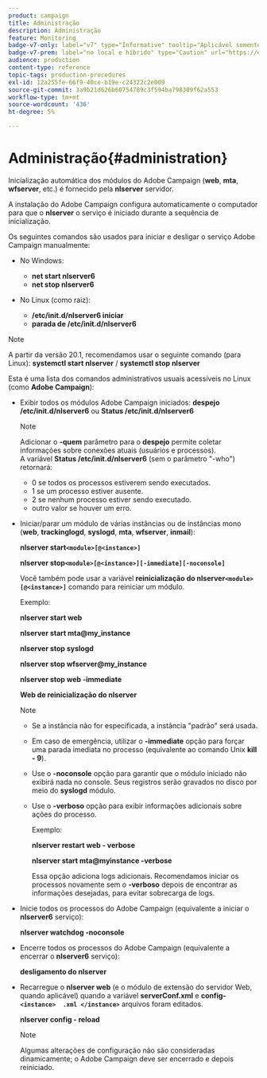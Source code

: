 ```yaml
---
product: campaign
title: Administração
description: Administração
feature: Monitoring
badge-v7-only: label="v7" type="Informative" tooltip="Aplicável somente ao Campaign Classic v7"
badge-v7-prem: label="no local e híbrido" type="Caution" url="https://experienceleague.adobe.com/docs/campaign-classic/using/installing-campaign-classic/architecture-and-hosting-models/hosting-models-lp/hosting-models.html?lang=pt-BR" tooltip="Aplica-se somente a implantações locais e híbridas"
audience: production
content-type: reference
topic-tags: production-procedures
exl-id: 12a255fe-66f9-40ce-b19e-c24322c2e009
source-git-commit: 3a9b21d626b60754789c3f594ba798309f62a553
workflow-type: tm+mt
source-wordcount: '436'
ht-degree: 5%

---
```


# Administração{#administration}



Inicialização automática dos módulos do Adobe Campaign (**web**, **mta**, **wfserver**, etc.) é fornecido pela **nlserver** servidor.

A instalação do Adobe Campaign configura automaticamente o computador para que o **nlserver** o serviço é iniciado durante a sequência de inicialização.

Os seguintes comandos são usados para iniciar e desligar o serviço Adobe Campaign manualmente:

* No Windows:

   * **net start nlserver6**
   * **net stop nlserver6**

* No Linux (como raiz):

   * **/etc/init.d/nlserver6 iniciar**
   * **parada de /etc/init.d/nlserver6**

>[!NOTE]
>
>A partir da versão 20.1, recomendamos usar o seguinte comando (para Linux): **systemctl start nlserver** / **systemctl stop nlserver**

Esta é uma lista dos comandos administrativos usuais acessíveis no Linux (como **Adobe Campaign**):

* Exibir todos os módulos Adobe Campaign iniciados: **despejo /etc/init.d/nlserver6** ou **Status /etc/init.d/nlserver6**

  >[!NOTE]
  >
  >Adicionar o **-quem** parâmetro para o **despejo** permite coletar informações sobre conexões atuais (usuários e processos).\
  >A variável **Status /etc/init.d/nlserver6** (sem o parâmetro &quot;-who&quot;) retornará:
  >
  >    * 0 se todos os processos estiverem sendo executados.
  >    * 1 se um processo estiver ausente.
  >    * 2 se nenhum processo estiver sendo executado.
  >    * outro valor se houver um erro.
  >

* Iniciar/parar um módulo de várias instâncias ou de instâncias mono (**web**, **trackinglogd**, **syslogd**, **mta**, **wfserver**, **inmail**):

  **nlserver start`<module>[@<instance>]`**

  **nlserver stop`<module>[@<instance>][-immediate][-noconsole]`**

  Você também pode usar a variável **reinicialização do nlserver`<module>[@<instance>]`** comando para reiniciar um módulo.

  Exemplo:

  **nlserver start web**

  **nlserver start mta@my_instance**

  **nlserver stop syslogd**

  **nlserver stop wfserver@my_instance**

  **nlserver stop web -immediate**

  **Web de reinicialização do nlserver**

  >[!NOTE]
  >
  >* Se a instância não for especificada, a instância &quot;padrão&quot; será usada.
  >* Em caso de emergência, utilizar o **-immediate** opção para forçar uma parada imediata no processo (equivalente ao comando Unix **kill - 9**).
  >* Use o **-noconsole** opção para garantir que o módulo iniciado não exibirá nada no console. Seus registros serão gravados no disco por meio do **syslogd** módulo.
  >* Use o **-verboso** opção para exibir informações adicionais sobre ações do processo.
  >
  >   Exemplo:
  >
  >   **nlserver restart web - verbose**
  >
  >   **nlserver start mta@myinstance -verbose**
  >
  >   Essa opção adiciona logs adicionais. Recomendamos iniciar os processos novamente sem o **-verboso** depois de encontrar as informações desejadas, para evitar sobrecarga de logs.

* Inicie todos os processos do Adobe Campaign (equivalente a iniciar o **nlserver6** serviço):

  **nlserver watchdog -noconsole**

* Encerre todos os processos do Adobe Campaign (equivalente a encerrar o **nlserver6** serviço):

  **desligamento do nlserver**

* Recarregue o **nlserver web** (e o módulo de extensão do servidor Web, quando aplicável) quando a variável **serverConf.xml** e **config-`<instance>  .xml </instance>`** arquivos foram editados.

  **nlserver config - reload**

  >[!NOTE]
  >
  >Algumas alterações de configuração não são consideradas dinamicamente; o Adobe Campaign deve ser encerrado e depois reiniciado.
